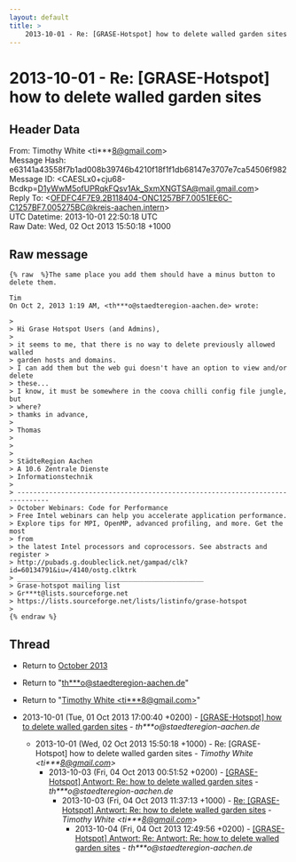 ```yaml
---
layout: default
title: >
    2013-10-01 - Re: [GRASE-Hotspot] how to delete walled garden sites
---
```


# 2013-10-01 - Re: [GRASE-Hotspot] how to delete walled garden sites

## Header Data

From: Timothy White \<ti***8@gmail.com\><br>
Message Hash: e63141a43558f7b1ad008b39746b4210f18f1f1db68147e3707e7ca54506f982<br>
Message ID: \<CAESLx0+cju68-Bcdkp=D1yWwM5ofUPRqkFQsv1Ak_SxmXNGTSA@mail.gmail.com\><br>
Reply To: \<OFDFC4F7E9.2B118404-ONC1257BF7.0051EE6C-C1257BF7.005275BC@kreis-aachen.intern\><br>
UTC Datetime: 2013-10-01 22:50:18 UTC<br>
Raw Date: Wed, 02 Oct 2013 15:50:18 +1000<br>

## Raw message

```
{% raw  %}The same place you add them should have a minus button to delete them.

Tim
On Oct 2, 2013 1:19 AM, <th***o@staedteregion-aachen.de> wrote:

>
> Hi Grase Hotspot Users (and Admins),
>
> it seems to me, that there is no way to delete previously allowed walled
> garden hosts and domains.
> I can add them but the web gui doesn't have an option to view and/or delete
> these...
> I know, it must be somewhere in the coova chilli config file jungle, but
> where?
> thamks in advance,
>
> Thomas
>
>
>
> StädteRegion Aachen
> A 10.6 Zentrale Dienste
> Informationstechnik
>
> ------------------------------------------------------------------------------
> October Webinars: Code for Performance
> Free Intel webinars can help you accelerate application performance.
> Explore tips for MPI, OpenMP, advanced profiling, and more. Get the most
> from
> the latest Intel processors and coprocessors. See abstracts and register >
> http://pubads.g.doubleclick.net/gampad/clk?id=60134791&iu=/4140/ostg.clktrk
> _______________________________________________
> Grase-hotspot mailing list
> Gr***t@lists.sourceforge.net
> https://lists.sourceforge.net/lists/listinfo/grase-hotspot
>
{% endraw %}
```

## Thread

+ Return to [October 2013](/archive/2013/10)

+ Return to "[th***o<span>@</span>staedteregion-aachen.de](/authors/th___o_at_staedteregionaachen_de)"
+ Return to "[Timothy White <ti***8<span>@</span>gmail.com>](/authors/ti___8_at_gmail_com)"

+ 2013-10-01 (Tue, 01 Oct 2013 17:00:40 +0200) - [[GRASE-Hotspot] how to delete walled garden sites](/archive/2013/10/037742f3395ca3a70e4840576b233c37c72f960e5c0b0b4c70ba520d5f5fa3b6) - _th***o@staedteregion-aachen.de_
  + 2013-10-01 (Wed, 02 Oct 2013 15:50:18 +1000) - Re: [GRASE-Hotspot] how to delete walled garden sites - _Timothy White \<ti***8@gmail.com\>_
    + 2013-10-03 (Fri, 04 Oct 2013 00:51:52 +0200) - [[GRASE-Hotspot] Antwort: Re:  how to delete walled garden sites](/archive/2013/10/f96ad93f2d208fe77a2f5d3e275bdbedc8dcaabf2ef92f8a2fcbffa136e7ce5f) - _th***o@staedteregion-aachen.de_
      + 2013-10-03 (Fri, 04 Oct 2013 11:37:13 +1000) - [Re: [GRASE-Hotspot] Antwort: Re: how to delete walled garden sites](/archive/2013/10/bd01a803e19802abd69c97289735279fe92cd62fc73815b44d5d5941faeadf00) - _Timothy White \<ti***8@gmail.com\>_
        + 2013-10-04 (Fri, 04 Oct 2013 12:49:56 +0200) - [[GRASE-Hotspot] Antwort: Re: Antwort: Re: how to delete walled	garden sites](/archive/2013/10/36a41c94f8032e3862207427cc67d3d756b4f194a1ffa848f61a7425c3a8511d) - _th***o@staedteregion-aachen.de_

